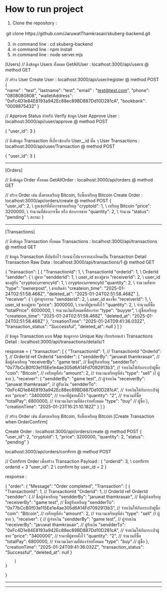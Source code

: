 <h1>How to run project</h1>

1. Clone the  repository :
<div style="padding:3;background-color:'black';color:'white'">git clone https://github.com/JaruwatThamkrasair/skuberg-backend.git</div>

3. in command line : cd skuberg-backend
4. in command line : npm install
5. in command line : node server.mjs

[Users]
// ดึงข้อมูล Users ทั้งหมด
GetAllUser : localhost:3000/api/users @ method GET

// สร้าง User
Create User : localhost:3000/api/user/register @ method POST
    {   
        "name" : "test",
        "lastname": "test",
        "email" : "test@test.com",
        "phone": "0808080808",
        "walletAddress": "0xFc4D1e84E8193a942Ec88ec89BD887Dd10D281cA",
        "bookbank": "0009875432"
    }
    
// Approve Status สำหรับ Verify ข้อมูล User
Approve User : localhost:3000/api/user/approve @ method POST

{
    "user_id": 3
}

// ดึงข้อมูล Transaction ที่เกี่ยวข้องกับ User__id นั้น ๆ
User Transactions : localhost:3000/api/user/Transaction @ method POST

{
    "user_id": 3
}

---------------------------------------------------------------------------------------------
[Orders]

// ดึงข้อมูล Order ทั้งหมด
GetAllOrder : localhost:3000/api/orders @ method GET

// สร้าง Order เช่น ตั้งขายเหรียญ Bitcoin, รับซื้อเหรียญ Bitcoin
Create Order : localhost:3000/api/orders/create @ method POST
    {   
        "user_id": 2, \\ ยูสเซอร์ที่ตั้งการขายเหรียญ
        "cryptoId": 1, \\ เหรียญ Bitcoin
        "price": 3200000, \\ จำนวนที่ต้องการซื้อ หรือ ต้องการขาย
        "quantity": 2, \\ จำนวน
        "status": "pending" \\ สถานะ
    }

---------------------------------------------------------------------------------------------

[Transactions]

// ดึงข้อมูล Transaction ทั้งหมด
Transactions : localhost:3000/api/transactions @ method GET

// ข้อมูล Transaction ที่บันทึกไว้ ก่อนนำไปแจงรายละเอียดเป็น Transaction Detail
Transaction Raw Data : localhost:3000/api/transactions/1 @ method GET

{
    "transaction": [
        {
            "TransactionId": 1, \\ TransactionId
            "orderId": 1, \\ OrderId
            "sendder": { \\ ผู้ขาย
                "sendderId": 1, \\ user_id ของผู้ขาย
                "receiverId": 2, \\ user_id ของผู้รับ
                "cryptocurrencyId": 1, \\ cryptocurrencyId
                "quantity": 2, \\ จำนวนที่ขาย
                "type": "ownerpost", \\ ขายสินค้า
                "createion_time": "2025-01-24T02:51:58.468Z",
                "deleted_at": "2025-01-24T02:51:58.468Z"
            },
            "receiver": { \\ ผู้ทำธุรกรรม
                "sendderId": 2, \\ user_id ของซื้อ
                "receiverId": 1, \\ user_id ของผู้ขาย
                "price": 3000000, \\ ราคาที่ผู้ขายตั้งไว้
                "quantity": 2, \\ จำนวนที่ซื้อ
                "totalPrice": 6000000, \\ จำนวนเงินทั้งหมดที่ต้องจ่าย
                "type": "buyyer", \\ ผู้ซื้อเหรียญ
                "createion_time": "2025-01-24T02:51:58.468Z",
                "deleted_at": "2025-01-24T02:51:58.468Z"
            },
                "creationTime": "2025-01-24T09:41:36.032Z",
                "transaction_status": "Successful",
                "deleted_at": null
        }
    ]
}

// ข้อมูล Transaction แบบ Map ข้อมูลจาก Unique Key เรียบร้อยแล้ว
Transactions Detail : localhost:3000/api/transactions/details/1

response = {
    "transaction": [
        {
            "TransactionId": 1, // TransactionId
            "OrderId": 1, // OrderId ref OrderId
            "sendder": {
                "sendderBy": "jaruwat thamkrasair", // ชื่อผู้ส่งเหรียญ
                "receiverBy": "game test", // ชื่อผู้รับเหรียญ
                "sendderTo": "0x77bCcB0f03e115Ee1e4ae305d6A14Fd7092913b3", // จ่ายเงินให้กับกระเป๋าผู้ซื้อ
                "coin": "Bitcoin", // เหรียญที่ส่ง
                "amount": 2, // จำนวนเหรียญที่ส่ง
                "type": "sell" // ผู้ขาย
            },
            "receiver": {
                "sendderBy": "game test", // ผู้จ่ายเงิน
                "receiverBy": "jaruwat thamkrasair", // ผู้รับเงิน
                "sendderTo": "0xFc4D1e84E8193a942Ec88ec89BD887Dd10D281cA", // จ่ายเงินให้กับกระเป๋าผู้ขาย
                "price": "3400000", // ราคาที่ผู้ขายตั้งไว้
                "quantity": "2", // จำนวนที่ซื้อ
                "totalPay": 6800000, // จำนวนเงินรวมที่ต้องจ่ายทั้งหมด
                "type": "buy" // ผู้ซื้อ
            },
            "creationTime": "2025-01-23T16:21:10.182Z"
        }
    ]
}

// สร้าง Order เช่น ตั้งขายเหรียญ Bitcoin, รับซื้อเหรียญ Bitcoin
[Create Transaction when OrderConfirm]

Create Order : localhost:3000/api/orders/create @ method POST
    {   
     "user_id": 2,
        "cryptoId": 1,
        "price": 3200000,
        "quantity": 2,
        "status": "pending"
    }

localhost:3000/api/orders/confirm @ method POST

// Confirm Order เพื่อสร้าง Transaction
Payload : 
{
    "orderid": 3, \\ confirm orderid = 3
    "user_id": 2 \\ confirm by user_id = 2
}

response :

{
    "order": {
        "Message": "Order completed",
        "Transaction": [
       {
            "TransactionId": 1, // TransactionId
            "OrderId": 1, // OrderId ref OrderId
            "sendder": { // ชื่อผู้ส่งเหรียญ
                "sendderBy": "jaruwat thamkrasair", // ชื่อผู้ส่งเหรียญ
                "receiverBy": "game test", // ชื่อผู้รับเหรียญ
                "sendderTo": "0x77bCcB0f03e115Ee1e4ae305d6A14Fd7092913b3", // จ่ายเงินให้กับกระเป๋าผู้ซื้อ
                "coin": "Bitcoin", // เหรียญที่ส่ง
                "amount": 2, // จำนวนเหรียญที่ส่ง
                "type": "sell" // ผู้ขาย
            },
                "receiver": { // ผู้จ่ายเงิน
                "sendderBy": "game test", // ผู้จ่ายเงิน
                "receiverBy": "jaruwat thamkrasair", // ผู้รับเงิน
                "sendderTo": "0xFc4D1e84E8193a942Ec88ec89BD887Dd10D281cA", // จ่ายเงินให้กับกระเป๋าผู้ขาย
                "price": "3400000", // ราคาที่ผู้ขายตั้งไว้
                "quantity": "2", // จำนวนที่ซื้อ
                "totalPay": 6800000, // จำนวนเงินรวมที่ต้องจ่ายทั้งหมด
                "type": "buy" // ผู้ซื้อ
                },
          "creationTime": "2025-01-24T09:41:36.032Z",
                "transaction_status": "Successful",
                "deleted_at": null
            }
            
        ]
    }
}

---------------------------------------------------------------------------------------------


---------------------------------------------------------------------------------------------

